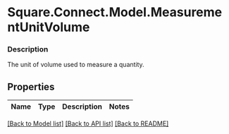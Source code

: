 # Square.Connect.Model.MeasurementUnitVolume

### Description

The unit of volume used to measure a quantity.

## Properties

Name | Type | Description | Notes
------------ | ------------- | ------------- | -------------



[[Back to Model list]](../README.md#documentation-for-models) [[Back to API list]](../README.md#documentation-for-api-endpoints) [[Back to README]](../README.md)

